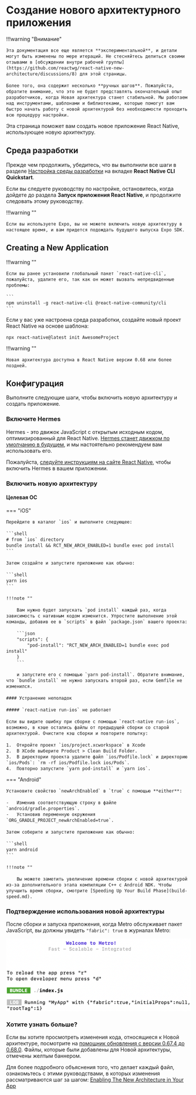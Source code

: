 # Создание нового архитектурного приложения

!!!warning "Внимание"

    Эта документация все еще является **экспериментальной**, и детали могут быть изменены по мере итераций. Не стесняйтесь делиться своими отзывами в [обсуждении внутри рабочей группы](https://github.com/reactwg/react-native-new-architecture/discussions/8) для этой страницы.

    Более того, она содержит несколько **ручных шагов**. Пожалуйста, обратите внимание, что это не будет представлять окончательный опыт разработчиков, когда Новая архитектура станет стабильной. Мы работаем над инструментами, шаблонами и библиотеками, которые помогут вам быстро начать работу с новой архитектурой без необходимости проходить всю процедуру настройки.

Эта страница поможет вам создать новое приложение React Native, использующее новую архитектуру.

## Среда разработки

Прежде чем продолжить, убедитесь, что вы выполнили все шаги в разделе [Настройка среды разработки](getting-started.md) на вкладке **React Native CLI Quickstart**.

Если вы следуете руководству по настройке, остановитесь, когда дойдете до раздела **Запуск приложения React Native**, и продолжите следовать этому руководству.

!!!warning ""

    Если вы используете Expo, вы не можете включить новую архитектуру в настоящее время, и вам придется подождать будущего выпуска Expo SDK.

## Creating a New Application

!!!warning ""

    Если вы ранее установили глобальный пакет `react-native-cli`, пожалуйста, удалите его, так как он может вызвать непредвиденные проблемы:

    ```
    npm uninstall -g react-native-cli @react-native-community/cli
    ```

Если у вас уже настроена среда разработки, создайте новый проект React Native на основе шаблона:

```shell
npx react-native@latest init AwesomeProject
```

!!!warning ""

    Новая архитектура доступна в React Native версии 0.68 или более поздней.

## Конфигурация

Выполните следующие шаги, чтобы включить новую архитектуру и создать приложение.

### Включите Hermes

Hermes - это движок JavaScript с открытым исходным кодом, оптимизированный для React Native. [Hermes станет движком по умолчанию в будущем](https://github.com/reactwg/react-native-new-architecture/discussions/4), и мы настоятельно рекомендуем вам использовать его.

Пожалуйста, [следуйте инструкциям на сайте React Native](hermes.md), чтобы включить Hermes в вашем приложении.

### Включить новую архитектуру

#### Целевая ОС

=== "iOS"

    Перейдите в каталог `ios` и выполните следующее:

    ```shell
    # from `ios` directory
    bundle install && RCT_NEW_ARCH_ENABLED=1 bundle exec pod install
    ```

    Затем создайте и запустите приложение как обычно:

    ```shell
    yarn ios
    ```

    !!!note ""

    	Вам нужно будет запускать `pod install` каждый раз, когда зависимость с нативным кодом изменится. Упростите выполнение этой команды, добавив ее в `scripts` в файл `package.json` вашего проекта:

    	```json
    	"scripts": {
    		"pod-install": "RCT_NEW_ARCH_ENABLED=1 bundle exec pod install"
    	}
    	```

    	и запустите его с помощью `yarn pod-install`. Обратите внимание, что `bundle install` не нужно запускать второй раз, если Gemfile не изменился.

    #### Устранение неполадок

    ##### `react-native run-ios` не работает

    Если вы видите ошибку при сборке с помощью `react-native run-ios`, возможно, в кэше остались файлы от предыдущей сборки со старой архитектурой. Очистите кэш сборки и повторите попытку:

    1.  Откройте проект `ios/project.xcworkspace` в Xcode
    2.  В XCode выберите Product > Clean Build Folder.
    3.  В директории проекта удалите файл `ios/Podfile.lock` и директорию `ios/Pods`: `rm -rf ios/Podfile.lock ios/Pods`.
    4.  Повторно запустите `yarn pod-install` и `yarn ios`.

=== "Android"

    Установите свойство `newArchEnabled` в `true` с помощью **either**:

    -   Изменив соответствующую строку в файле `android/gradle.properties`.
    -   Установив переменную окружения `ORG_GRADLE_PROJECT_newArchEnabled=true`.

    Затем соберите и запустите приложение как обычно:

    ```shell
    yarn android
    ```

    !!!note ""

    	Вы можете заметить увеличение времени сборки с новой архитектурой из-за дополнительного этапа компиляции C++ с Android NDK. Чтобы улучшить время сборки, смотрите [Speeding Up Your Build Phase](build-speed.md).

### Подтверждение использования новой архитектуры

После сборки и запуска приложения, когда Metro обслуживает пакет JavaScript, вы должны увидеть `"fabric": true` в журналах Metro:

![Metro shows fabric: true](metro-new-arch.png)

### Хотите узнать больше?

Если вы хотите просмотреть изменения кода, относящиеся к Новой архитектуре, посмотрите на [помощник обновления с версии 0.67.4 до 0.68.0](https://react-native-community.github.io/upgrade-helper/?from=0.67.4&to=0.68.0). Файлы, которые были добавлены для Новой архитектуры, отмечены желтым баннером.

Для более подробного объяснения того, что делает каждый файл, ознакомьтесь с этими руководствами, в которых изменения рассматриваются шаг за шагом: [Enabling The New Architecture in Your App](new-architecture-app-intro.md)
